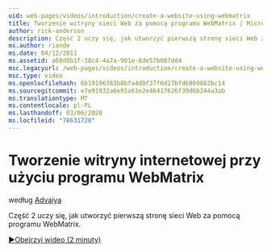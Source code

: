 ```yaml
---
uid: web-pages/videos/introduction/create-a-website-using-webmatrix
title: Tworzenie witryny sieci Web za pomocą programu WebMatrix | Microsoft Docs
author: rick-anderson
description: Część 2 uczy się, jak utworzyć pierwszą stronę sieci Web za pomocą programu WebMatrix.
ms.author: riande
ms.date: 04/12/2011
ms.assetid: a60d0b1f-38c4-4a7a-901e-8de57b087dd4
msc.legacyurl: /web-pages/videos/introduction/create-a-website-using-webmatrix
msc.type: video
ms.openlocfilehash: 6b19196383b8bfa4d0f37f6d27bfd6009882bc14
ms.sourcegitcommit: e7e91932a6e91a63e2e46417626f39d6b244a3ab
ms.translationtype: MT
ms.contentlocale: pl-PL
ms.lasthandoff: 03/06/2020
ms.locfileid: "78631720"
---
```

# <a name="create-a-website-using-webmatrix"></a>Tworzenie witryny internetowej przy użyciu programu WebMatrix

według [Advaiya](https://twitter.com/Advaiyasolns)

Część 2 uczy się, jak utworzyć pierwszą stronę sieci Web za pomocą programu WebMatrix.

[&#9654;Obejrzyj wideo (2 minuty)](https://channel9.msdn.com/Blogs/ASP-NET-Site-Videos/create-a-website-using-webmatrix)
